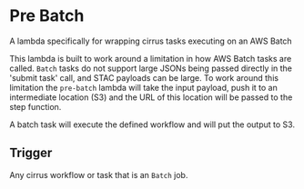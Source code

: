 # Pre Batch

A lambda specifically for wrapping cirrus tasks executing on an AWS Batch

This lambda is built to work around a limitation in how AWS Batch tasks are called.  `Batch` tasks do not support large JSONs being passed directly in the 'submit task' call, and STAC payloads can be large.   To work around this limitation the `pre-batch` lambda will take the input payload, push it to an intermediate location (S3) and the URL of this location will be passed to the step function.

A batch task will execute the defined workflow and will put the output to S3.


## Trigger

Any cirrus workflow or task that is an `Batch` job.
